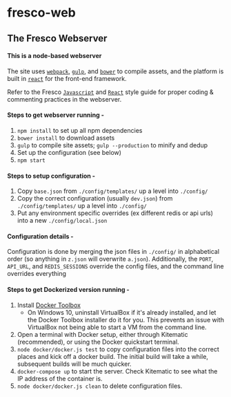 # fresco-web

## The Fresco Webserver

#### This is a node-based webserver

The site uses [`webpack`](https://github.com/webpack/webpack), [`gulp`](https://github.com/gulpjs/gulp), and [`bower`](https://github.com/bower/bower) to compile assets, and the platform is built in [`react`](https://github.com/facebook/react) for the front-end framework.

Refer to the Fresco [`Javascript`](https://github.com/fresconews/fresco-style/tree/master/javascript) and [`React`](https://github.com/fresconews/fresco-style/tree/master/react) style guide for proper coding & commenting practices in the webserver.

#### Steps to get webserver running -


1. `npm install` to set up all npm dependencies
2. `bower install` to download assets
3. `gulp` to compile site assets; `gulp --production` to minify and dedup
4. Set up the configuration (see below)
5. `npm start`

#### Steps to setup configuration -


1. Copy `base.json` from `./config/templates/` up a level into `./config/`
2. Copy the correct configuration (usually `dev.json`) from `./config/templates/` up a level into `./config/`
3. Put any environment specific overrides (ex different redis or api urls) into a new `./config/local.json`

#### Configuration details -

Configuration is done by merging the json files in `./config/` in alphabetical order (so anything in `z.json` will overwrite `a.json`). Additionally, the `PORT`, `API_URL`, and `REDIS_SESSIONS` override the config files, and the command line overrides everything

#### Steps to get Dockerized version running -


1. Install [Docker Toolbox](https://www.docker.com/products/docker-toolbox)
    * On Windows 10, uninstall VirtualBox if it's already installed, and let the Docker Toolbox installer do it for you. This prevents an issue with VirtualBox not being able to start a VM from the command line.
2. Open a terminal with Docker setup, either through Kitematic (recommended), or using the Docker quickstart terminal.
3. `node docker/docker.js test` to copy configuration files into the correct places and kick off a docker build. The initial build will take a while, subsequent builds will be much quicker.
4. `docker-compose up` to start the server. Check Kitematic to see what the IP address of the container is.
5. `node docker/docker.js clean` to delete configuration files.
